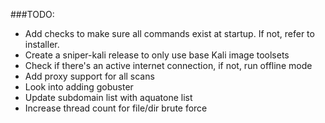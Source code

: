 ###TODO:
* Add checks to make sure all commands exist at startup. If not, refer to installer. 
* Create a sniper-kali release to only use base Kali image toolsets
* Check if there's an active internet connection, if not, run offline mode
* Add proxy support for all scans
* Look into adding gobuster
* Update subdomain list with aquatone list
* Increase thread count for file/dir brute force